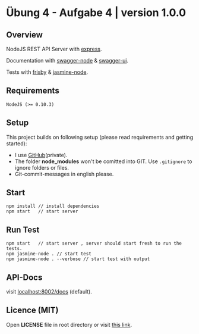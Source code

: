 # Übung 4 - Aufgabe 4 | version 1.0.0

## Overview

NodeJS REST API Server with [express](https://www.npmjs.org/package/express).

Documentation with [swagger-node](https://www.npmjs.org/package/swagger-node-express) & [swagger-ui](https://www.npmjs.org/package/swagger-ui).

Tests with [frisby](https://www.npmjs.org/package/frisby) & [jasmine-node](https://www.npmjs.org/package/jasmine-node).

## Requirements

    NodeJS (>= 0.10.3)

## Setup

This project builds on following setup (please read requirements and getting started):

- I use [GitHub](https://github.com/Sw0rdiX/Abgabe4)(private).
- The folder __node_modules__ won't be comitted into GIT. Use ```.gitignore``` to ignore folders or files.
- Git-commit-messages in english please.

## Start

    npm install // install dependencies
    npm start   // start server

## Run Test

    npm start   // start server , server should start fresh to run the tests.
    npm jasmine-node . // start test
    npm jasmine-node . --verbose // start test with output

## API-Docs

visit [localhost:8002/docs](http://localhost:8002/docs) (default).

## Licence (MIT)

Open **LICENSE** file in root directory or visit [this link](http://opensource.org/licenses/MIT).
